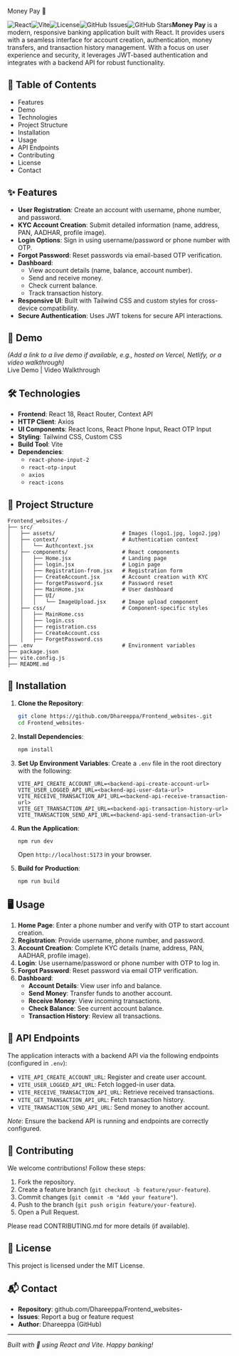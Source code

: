 Money Pay 💸

![React](https://img.shields.io/badge/React-18.2.0-blue?logo=react)![Vite](https://img.shields.io/badge/Vite-4.0.0-purple?logo=vite)![License](https://img.shields.io/badge/License-MIT-green)![GitHub Issues](https://img.shields.io/github/issues/Dhareeppa/Frontend_websites-)![GitHub Stars](https://img.shields.io/github/stars/Dhareeppa/Frontend_websites-)**Money Pay** is a modern, responsive banking application built with React. It provides users with a seamless interface for account creation, authentication, money transfers, and transaction history management. With a focus on user experience and security, it leverages JWT-based authentication and integrates with a backend API for robust functionality.

## 📑 Table of Contents

- Features
- Demo
- Technologies
- Project Structure
- Installation
- Usage
- API Endpoints
- Contributing
- License
- Contact

## ✨ Features

- **User Registration**: Create an account with username, phone number, and password.
- **KYC Account Creation**: Submit detailed information (name, address, PAN, AADHAR, profile image).
- **Login Options**: Sign in using username/password or phone number with OTP.
- **Forgot Password**: Reset passwords via email-based OTP verification.
- **Dashboard**:
  - View account details (name, balance, account number).
  - Send and receive money.
  - Check current balance.
  - Track transaction history.
- **Responsive UI**: Built with Tailwind CSS and custom styles for cross-device compatibility.
- **Secure Authentication**: Uses JWT tokens for secure API interactions.

## 🎥 Demo

*(Add a link to a live demo if available, e.g., hosted on Vercel, Netlify, or a video walkthrough)*\
Live Demo | Video Walkthrough

## 🛠 Technologies

- **Frontend**: React 18, React Router, Context API
- **HTTP Client**: Axios
- **UI Components**: React Icons, React Phone Input, React OTP Input
- **Styling**: Tailwind CSS, Custom CSS
- **Build Tool**: Vite
- **Dependencies**:
  - `react-phone-input-2`
  - `react-otp-input`
  - `axios`
  - `react-icons`

## 📂 Project Structure

```
Frontend_websites-/
├── src/
│   ├── assets/                     # Images (logo1.jpg, logo2.jpg)
│   ├── context/                    # Authentication context
│   │   └── Authcontext.jsx
│   ├── components/                 # React components
│   │   ├── Home.jsx                # Landing page
│   │   ├── login.jsx               # Login page
│   │   ├── Registration-from.jsx   # Registration form
│   │   ├── CreateAccount.jsx       # Account creation with KYC
│   │   ├── forgetPassword.jsx      # Password reset
│   │   ├── MainHome.jsx            # User dashboard
│   │   ├── UI/
│   │   │   └── ImageUpload.jsx     # Image upload component
│   ├── css/                        # Component-specific styles
│   │   ├── MainHome.css
│   │   ├── login.css
│   │   ├── registration.css
│   │   ├── CreateAccount.css
│   │   ├── ForgetPassword.css
├── .env                            # Environment variables
├── package.json
├── vite.config.js
├── README.md
```

## 🚀 Installation

1. **Clone the Repository**:

   ```bash
   git clone https://github.com/Dhareeppa/Frontend_websites-.git
   cd Frontend_websites-
   ```

2. **Install Dependencies**:

   ```bash
   npm install
   ```

3. **Set Up Environment Variables**: Create a `.env` file in the root directory with the following:

   ```env
   VITE_API_CREATE_ACCOUNT_URL=<backend-api-create-account-url>
   VITE_USER_LOGGED_API_URL=<backend-api-user-data-url>
   VITE_RECEIVE_TRANSACTION_API_URL=<backend-api-receive-transaction-url>
   VITE_GET_TRANSACTION_API_URL=<backend-api-transaction-history-url>
   VITE_TRANSACTION_SEND_API_URL=<backend-api-send-transaction-url>
   ```

4. **Run the Application**:

   ```bash
   npm run dev
   ```

   Open `http://localhost:5173` in your browser.

5. **Build for Production**:

   ```bash
   npm run build
   ```

## 🖥 Usage

1. **Home Page**: Enter a phone number and verify with OTP to start account creation.
2. **Registration**: Provide username, phone number, and password.
3. **Account Creation**: Complete KYC details (name, address, PAN, AADHAR, profile image).
4. **Login**: Use username/password or phone number with OTP to log in.
5. **Forgot Password**: Reset password via email OTP verification.
6. **Dashboard**:
   - **Account Details**: View user info and balance.
   - **Send Money**: Transfer funds to another account.
   - **Receive Money**: View incoming transactions.
   - **Check Balance**: See current account balance.
   - **Transaction History**: Review all transactions.

## 🔗 API Endpoints

The application interacts with a backend API via the following endpoints (configured in `.env`):

- `VITE_API_CREATE_ACCOUNT_URL`: Register and create user account.
- `VITE_USER_LOGGED_API_URL`: Fetch logged-in user data.
- `VITE_RECEIVE_TRANSACTION_API_URL`: Retrieve received transactions.
- `VITE_GET_TRANSACTION_API_URL`: Fetch transaction history.
- `VITE_TRANSACTION_SEND_API_URL`: Send money to another account.

*Note*: Ensure the backend API is running and endpoints are correctly configured.

## 🤝 Contributing

We welcome contributions! Follow these steps:

1. Fork the repository.
2. Create a feature branch (`git checkout -b feature/your-feature`).
3. Commit changes (`git commit -m "Add your feature"`).
4. Push to the branch (`git push origin feature/your-feature`).
5. Open a Pull Request.

Please read CONTRIBUTING.md for more details (if available).

## 📜 License

This project is licensed under the MIT License.

## 📬 Contact

- **Repository**: github.com/Dhareeppa/Frontend_websites-
- **Issues**: Report a bug or feature request
- **Author**: Dhareeppa (GitHub)

---

*Built with 💖 using React and Vite. Happy banking!*